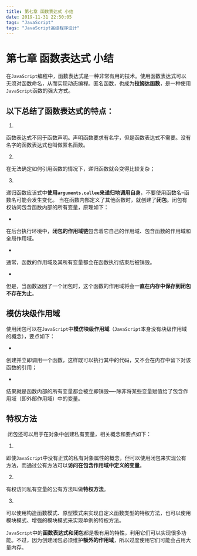 ```yaml
---
title: 第七章 函数表达式 小结
date: 2019-11-31 22:50:05
tags: "JavaScript"
tags: "JavaScript高级程序设计"
---
```


# 第七章 函数表达式 小结


​ 在`JavaScript`编程中，函数表达式是一种非常有用的技术。使用函数表达式可以无须对函数命名，从而实现动态编程。 ​ 匿名函数，也成为**拉姆达函数**，是一种使用`JavaScript`函数的强大方式。

## 以下总结了函数表达式的特点：

1. 
函数表达式不同于函数声明。声明函数要求有名字，但是函数表达式不需要。没有名字的函数表达式也叫做匿名函数。

2. 
在无法确定如何引用函数的情况下，递归函数就会变得比较复杂；

3. 
递归函数应该式中**使用`arguments.callee`来递归地调用自身**，不要使用函数名–函数名可能会发生变化。 当在函数内部定义了其他函数时，就创建了**闭包**。闭包有权访问包含函数内部的所有变量，原理如下：

- 
在后台执行环境中，**闭包的作用域链**包含着它自己的作用域、包含函数的作用域和全局作用域。

- 
通常，函数的作用域及其所有变量都会在函数执行结束后被销毁。

- 
但是，当函数返回了一个闭包时，这个函数的作用域将会**一直在内存中保存到闭包不存在为止**。

## 模仿块级作用域

​ 使用闭包可以在`JavaScript`中**模仿块级作用域**（`JavaScript`本身没有块级作用域的概念），要点如下：

- 
创建并立即调用一个函数，这样既可以执行其中的代码，又不会在内存中留下对该函数的引用；

- 
结果就是函数内部的所有变量都会被立即销毁—-除非将某些变量赋值给了包含作用域（即外部作用域）中的变量。

## 特权方法

​ 闭包还可以用于在对象中创建私有变量，相关概念和要点如下：

1. 
即使`JavaScript`中没有正式的私有对象属性的概念，但可以使用闭包来实现公有方法，而通过公有方法可以**访问在包含作用域中定义的变量**。

2. 
有权访问私有变量的公有方法叫做**特权方法**。

3. 
可以使用构造函数模式、原型模式来实现自定义函数类型的特权方法，也可以使用模块模式、增强的模块模式来实现单例的特权方法。

​ `JavaScript`中的**函数表达式和闭包**都是极有用的特性，利用它们可以实现很多功能。不过，因为创建闭包必须维护**额外的作用域**，所以过度使用它们可能会占用大量内存。

